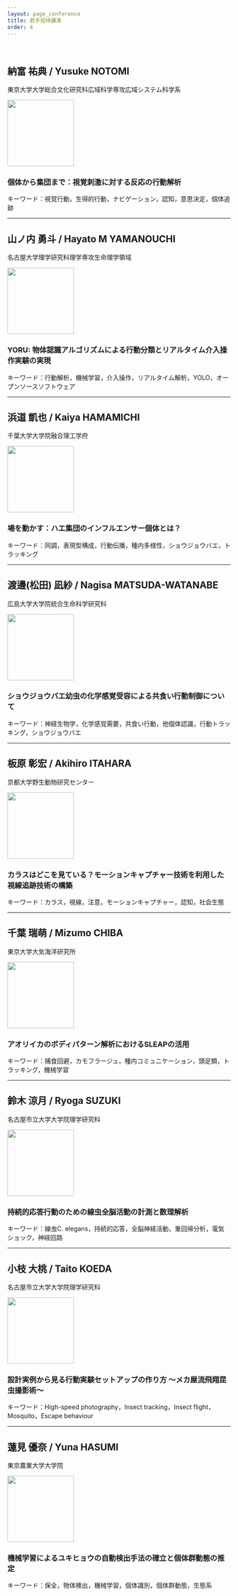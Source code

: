 ```yaml
---
layout: page_conference
title: 若手招待講演
order: 4
---
```

<br>

## 納富 祐典 / Yusuke NOTOMI

東京大学大学総合文化研究科広域科学専攻広域システム科学系

<img src="{{ site.baseurl }}/event_01/images/notomi.jpg" width="150px">  

### 個体から集団まで：視覚刺激に対する反応の行動解析

キーワード：視覚行動，生得的行動，ナビゲーション，認知，意思決定，個体追跡

***

## 山ノ内 勇斗 / Hayato M YAMANOUCHI

名古屋大学理学研究科理学専攻生命理学領域

<img src="{{ site.baseurl }}/event_01/images/yamanouchi.png" width="150px">  

### YORU: 物体認識アルゴリズムによる行動分類とリアルタイム介入操作実験の実現

キーワード：行動解析，機械学習，介入操作，リアルタイム解析，YOLO，オープンソースソフトウェア

***

## 浜道 凱也 / Kaiya HAMAMICHI

千葉大学大学院融合理工学府

<img src="{{ site.baseurl }}/event_01/images/hamamichi.png" width="150px">  

### 場を動かす：ハエ集団のインフルエンサー個体とは？

キーワード：同調，表現型構成，行動伝播，種内多様性，ショウジョウバエ，トラッキング

***

## 渡邊(松田) 凪紗 / Nagisa MATSUDA-WATANABE

広島大学大学院統合生命科学研究科

<img src="{{ site.baseurl }}/event_01/images/watanabe.jpg" width="150px">  

### ショウジョウバエ幼虫の化学感覚受容による共食い行動制御について

キーワード：神経生物学，化学感覚需要，共食い行動，他個体認識，行動トラッキング，ショウジョウバエ

***

## 板原 彰宏 / Akihiro ITAHARA

京都大学野生動物研究センター

<img src="{{ site.baseurl }}/event_01/images/itahara.jpg" width="150px">  

### カラスはどこを見ている？モーションキャプチャー技術を利用した視線追跡技術の構築

キーワード：カラス，視線，注意，モーションキャプチャー，認知，社会生態

***

## 千葉 瑞萌 / Mizumo CHIBA

東京大学大気海洋研究所

<img src="{{ site.baseurl }}/event_01/images/chiba.jpg" width="150px">  

### アオリイカのボディパターン解析におけるSLEAPの活用

キーワード：捕食回避，カモフラージュ，種内コミュニケーション，頭足類，トラッキング，機械学習

***

## 鈴木 涼月 / Ryoga SUZUKI

名古屋市立大学大学院理学研究科

<img src="{{ site.baseurl }}/event_01/images/suzuki.png" width="150px">  

### 持続的応答行動のための線虫全脳活動の計測と数理解析

キーワード：線虫C. elegans，持続的応答，全脳神経活動，重回帰分析，電気ショック，神経回路

***

## 小枝 大桃 / Taito KOEDA

名古屋市立大学大学院理学研究科

<img src="{{ site.baseurl }}/event_01/images/koeda.jpg" width="150px">  

### 設計実例から見る行動実験セットアップの作り方 〜メカ屋流飛翔昆虫撮影術〜

キーワード：High-speed photography，Insect tracking，Insect flight，Mosquito，Escape behaviour

***

## 蓮見 優奈 / Yuna HASUMI

東京農業大学大学院

<img src="{{ site.baseurl }}/event_01/images/hasumi.jpg" width="150px">  

### 機械学習によるユキヒョウの自動検出手法の確立と個体群動態の推定

キーワード：保全，物体検出，機械学習，個体識別，個体群動態，生態系
